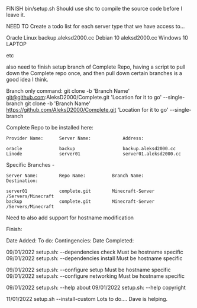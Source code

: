 
FINISH  bin/setup.sh
        Should use shc to compile the source code before I leave it.        
        
NEED TO Create a todo list for each server type that we have access to...

Oracle Linux        backup.aleksd2000.cc
Debian 10           aleksd2000.cc
Windows 10          LAPTOP

etc

also need to finish setup branch of Complete Repo, having a script to pull down the Complete repo once, 
and then pull down certain branches is a good idea I think.

Branch only command: 
                        git clone -b 'Branch Name' git@github.com:AleksD2000/Complete.git 'Location for it to go' --single-branch
                        git clone -b 'Branch Name' https://github.com/AleksD2000/Complete.git 'Location for it to go' --single-branch

Complete Repo to be installed here:

	Provider Name:		Server Name:			Address:
	
    oracle				backup					backup.aleksd2000.cc
    Linode				server01				server01.aleksd2000.cc

Specific Branches -

	Server Name:		Repo Name:			Branch Name:					Destination:

    server01 			complete.git		Minecraft-Server  				/Servers/Minecraft
	backup				complete.git		Minecraft-Server				/Servers/Minecraft
	
Need to also add support for hostname modification

Finish:

Date Added:			To do: 													Contingencies:										Date Completed:

09/01/2022			setup.sh: --dependencies check							Must be hostname specific
09/01/2022			setup.sh: --dependencies install						Must be hostname specific

09/01/2022			setup.sh: --configure setup								Must be hostname specific
09/01/2022			setup.sh: --configure networking						Must be hostname specific
	
09/01/2022			setup.sh: --help about
09/01/2022			setup.sh: --help copyright
	
11/01/2022			setup.sh --install-custom							Lots to do.... Dave is helping.
